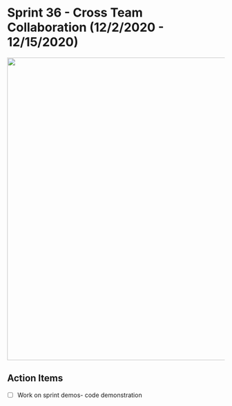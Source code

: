 
# Sprint 36 - Cross Team Collaboration (12/2/2020 - 12/15/2020)

<img src="https://lh4.googleusercontent.com/Ok9wNJGQfSYyz2tN1UHFtDlhsMsEx9lCS1kJ3cI49YQ4TceUGS7Hpf-aozlVa3G0w3xcD47hC_AaH1QGuSWnMeFoIZY_JIh6yXxWwg3-crkWNDjhcJgKsXw-SrblDE_sZoSLRKO9" width="700">

## Action Items

 - [ ] Work on sprint demos- code demonstration
